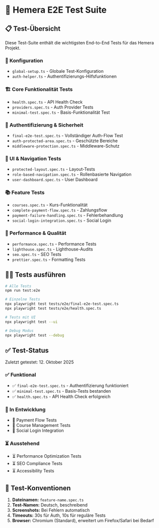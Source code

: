 # 🧪 Hemera E2E Test Suite

## 📋 Test-Übersicht

Diese Test-Suite enthält die wichtigsten End-to-End Tests für das Hemera Projekt.

### 🔧 Konfiguration

- `global-setup.ts` - Globale Test-Konfiguration
- `auth-helper.ts` - Authentifizierungs-Hilfsfunktionen

### 🏗️ Core Funktionalität Tests

- `health.spec.ts` - API Health Check
- `providers.spec.ts` - Auth Provider Tests
- `minimal-test.spec.ts` - Basis-Funktionalität Test

### 🔐 Authentifizierung & Sicherheit

- `final-e2e-test.spec.ts` - Vollständiger Auth-Flow Test
- `auth-protected-area.spec.ts` - Geschützte Bereiche
- `middleware-protection.spec.ts` - Middleware-Schutz

### 🎨 UI & Navigation Tests

- `protected-layout.spec.ts` - Layout-Tests
- `role-based-navigation.spec.ts` - Rollenbasierte Navigation
- `user-dashboard.spec.ts` - User Dashboard

### 📚 Feature Tests

- `courses.spec.ts` - Kurs-Funktionalität
- `complete-payment-flow.spec.ts` - Zahlungsflow
- `payment-failure-handling.spec.ts` - Fehlerbehandlung
- `social-login-integration.spec.ts` - Social Login

### 🚀 Performance & Qualität

- `performance.spec.ts` - Performance Tests
- `lighthouse.spec.ts` - Lighthouse-Audits
- `seo.spec.ts` - SEO Tests
- `prettier.spec.ts` - Formatting Tests

## 🏃‍♂️ Tests ausführen

```bash
# Alle Tests
npm run test:e2e

# Einzelne Tests
npx playwright test tests/e2e/final-e2e-test.spec.ts
npx playwright test tests/e2e/health.spec.ts

# Tests mit UI
npx playwright test --ui

# Debug Modus
npx playwright test --debug
```

## ✅ Test-Status

Zuletzt getestet: 12. Oktober 2025

### ✅ Funktional

- ✅ `final-e2e-test.spec.ts` - Authentifizierung funktioniert
- ✅ `minimal-test.spec.ts` - Basis-Tests bestanden
- ✅ `health.spec.ts` - API Health Check erfolgreich

### 🔄 In Entwicklung

- 🔄 Payment Flow Tests
- 🔄 Course Management Tests
- 🔄 Social Login Integration

### ⏳ Ausstehend

- ⏳ Performance Optimization Tests
- ⏳ SEO Compliance Tests
- ⏳ Accessibility Tests

## 📝 Test-Konventionen

1. **Dateinamen:** `feature-name.spec.ts`
2. **Test-Namen:** Deutsch, beschreibend
3. **Screenshots:** Bei Fehlern automatisch
4. **Timeouts:** 30s für Auth, 10s für reguläre Tests
5. **Browser:** Chromium (Standard), erweitert um Firefox/Safari bei Bedarf
